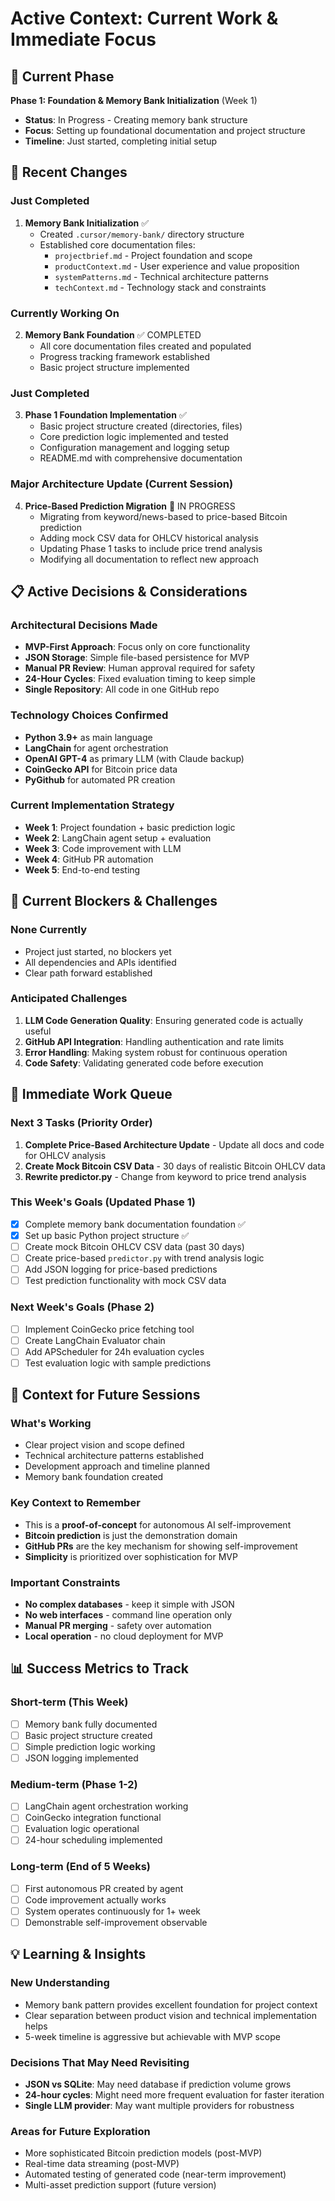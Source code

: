 # Active Context: Current Work & Immediate Focus

## 🎯 Current Phase

**Phase 1: Foundation & Memory Bank Initialization** (Week 1)
- **Status**: In Progress - Creating memory bank structure
- **Focus**: Setting up foundational documentation and project structure
- **Timeline**: Just started, completing initial setup

## 🔄 Recent Changes

### Just Completed
1. **Memory Bank Initialization** ✅
   - Created `.cursor/memory-bank/` directory structure
   - Established core documentation files:
     - `projectbrief.md` - Project foundation and scope
     - `productContext.md` - User experience and value proposition
     - `systemPatterns.md` - Technical architecture patterns
     - `techContext.md` - Technology stack and constraints

### Currently Working On
2. **Memory Bank Foundation** ✅ COMPLETED
   - All core documentation files created and populated
   - Progress tracking framework established
   - Basic project structure implemented

### Just Completed  
3. **Phase 1 Foundation Implementation** ✅
   - Basic project structure created (directories, files)
   - Core prediction logic implemented and tested
   - Configuration management and logging setup
   - README.md with comprehensive documentation

### Major Architecture Update (Current Session)
4. **Price-Based Prediction Migration** 🔄 IN PROGRESS
   - Migrating from keyword/news-based to price-based Bitcoin prediction
   - Adding mock CSV data for OHLCV historical analysis
   - Updating Phase 1 tasks to include price trend analysis
   - Modifying all documentation to reflect new approach

## 📋 Active Decisions & Considerations

### Architectural Decisions Made
- **MVP-First Approach**: Focus only on core functionality
- **JSON Storage**: Simple file-based persistence for MVP
- **Manual PR Review**: Human approval required for safety
- **24-Hour Cycles**: Fixed evaluation timing to keep simple
- **Single Repository**: All code in one GitHub repo

### Technology Choices Confirmed
- **Python 3.9+** as main language
- **LangChain** for agent orchestration
- **OpenAI GPT-4** as primary LLM (with Claude backup)
- **CoinGecko API** for Bitcoin price data
- **PyGithub** for automated PR creation

### Current Implementation Strategy
- **Week 1**: Project foundation + basic prediction logic
- **Week 2**: LangChain agent setup + evaluation
- **Week 3**: Code improvement with LLM
- **Week 4**: GitHub PR automation
- **Week 5**: End-to-end testing

## 🚧 Current Blockers & Challenges

### None Currently
- Project just started, no blockers yet
- All dependencies and APIs identified
- Clear path forward established

### Anticipated Challenges
1. **LLM Code Generation Quality**: Ensuring generated code is actually useful
2. **GitHub API Integration**: Handling authentication and rate limits
3. **Error Handling**: Making system robust for continuous operation
4. **Code Safety**: Validating generated code before execution

## 🎯 Immediate Work Queue

### Next 3 Tasks (Priority Order)
1. **Complete Price-Based Architecture Update** - Update all docs and code for OHLCV analysis
2. **Create Mock Bitcoin CSV Data** - 30 days of realistic Bitcoin OHLCV data
3. **Rewrite predictor.py** - Change from keyword to price trend analysis

### This Week's Goals (Updated Phase 1)
- [x] Complete memory bank documentation foundation ✅
- [x] Set up basic Python project structure ✅
- [ ] Create mock Bitcoin OHLCV CSV data (past 30 days)
- [ ] Create price-based `predictor.py` with trend analysis logic
- [ ] Add JSON logging for price-based predictions
- [ ] Test prediction functionality with mock CSV data

### Next Week's Goals (Phase 2)
- [ ] Implement CoinGecko price fetching tool
- [ ] Create LangChain Evaluator chain
- [ ] Add APScheduler for 24h evaluation cycles
- [ ] Test evaluation logic with sample predictions

## 🔄 Context for Future Sessions

### What's Working
- Clear project vision and scope defined
- Technical architecture patterns established
- Development approach and timeline planned
- Memory bank foundation created

### Key Context to Remember
- This is a **proof-of-concept** for autonomous AI self-improvement
- **Bitcoin prediction** is just the demonstration domain
- **GitHub PRs** are the key mechanism for showing self-improvement
- **Simplicity** is prioritized over sophistication for MVP

### Important Constraints
- **No complex databases** - keep it simple with JSON
- **No web interfaces** - command line operation only
- **Manual PR merging** - safety over automation
- **Local operation** - no cloud deployment for MVP

## 📊 Success Metrics to Track

### Short-term (This Week)
- [ ] Memory bank fully documented
- [ ] Basic project structure created
- [ ] Simple prediction logic working
- [ ] JSON logging implemented

### Medium-term (Phase 1-2)
- [ ] LangChain agent orchestration working
- [ ] CoinGecko integration functional
- [ ] Evaluation logic operational
- [ ] 24-hour scheduling implemented

### Long-term (End of 5 Weeks)
- [ ] First autonomous PR created by agent
- [ ] Code improvement actually works
- [ ] System operates continuously for 1+ week
- [ ] Demonstrable self-improvement observable

## 💡 Learning & Insights

### New Understanding
- Memory bank pattern provides excellent foundation for project context
- Clear separation between product vision and technical implementation helps
- 5-week timeline is aggressive but achievable with MVP scope

### Decisions That May Need Revisiting
- **JSON vs SQLite**: May need database if prediction volume grows
- **24-hour cycles**: Might need more frequent evaluation for faster iteration  
- **Single LLM provider**: May want multiple providers for robustness

### Areas for Future Exploration
- More sophisticated Bitcoin prediction models (post-MVP)
- Real-time data streaming (post-MVP)
- Automated testing of generated code (near-term improvement)
- Multi-asset prediction support (future version) 